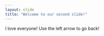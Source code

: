 ```yaml
---
layout: slide
title: "Welcome to our second slide!"
---
```

I love everyone!
Use the left arrow to go back!
